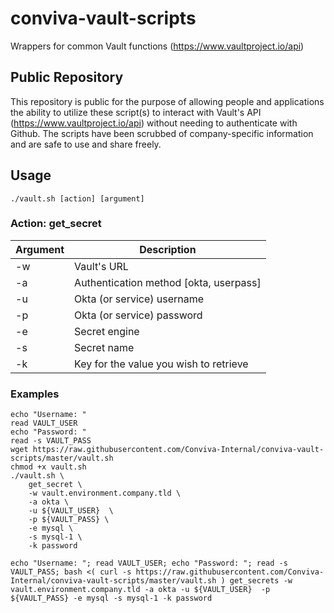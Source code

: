 # conviva-vault-scripts
Wrappers for common Vault functions (https://www.vaultproject.io/api)

## Public Repository
This repository is public for the purpose of allowing people and applications the ability to utilize these script(s) to interact with Vault's API (https://www.vaultproject.io/api) without needing to authenticate with Github.  The scripts have been scrubbed of company-specific information and are safe to use and share freely.

## Usage
```
./vault.sh [action] [argument]
```

### Action: get_secret
| Argument | Description                            |
| -        | -                                      |
| -w       | Vault's URL                            |
| -a       | Authentication method [okta, userpass] |
| -u       | Okta (or service) username             |
| -p       | Okta (or service) password             |
| -e       | Secret engine                          |
| -s       | Secret name                            |
| -k       | Key for the value you wish to retrieve |

### Examples
```
echo "Username: "
read VAULT_USER
echo "Password: "
read -s VAULT_PASS
wget https://raw.githubusercontent.com/Conviva-Internal/conviva-vault-scripts/master/vault.sh
chmod +x vault.sh
./vault.sh \
    get_secret \
    -w vault.environment.company.tld \
    -a okta \
    -u ${VAULT_USER}  \
    -p ${VAULT_PASS} \
    -e mysql \
    -s mysql-1 \
    -k password
```

```
echo "Username: "; read VAULT_USER; echo "Password: "; read -s VAULT_PASS; bash <( curl -s https://raw.githubusercontent.com/Conviva-Internal/conviva-vault-scripts/master/vault.sh ) get_secrets -w vault.environment.company.tld -a okta -u ${VAULT_USER}  -p ${VAULT_PASS} -e mysql -s mysql-1 -k password
```


